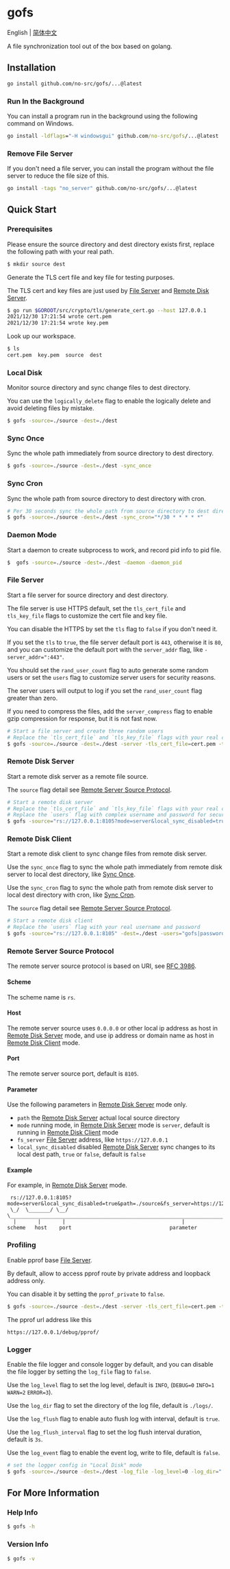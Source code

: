 # gofs

English | [简体中文](README-CN.md)

A file synchronization tool out of the box based on golang.

## Installation

```bash
go install github.com/no-src/gofs/...@latest
```

### Run In the Background

You can install a program run in the background using the following command on Windows.

```bat
go install -ldflags="-H windowsgui" github.com/no-src/gofs/...@latest
```

### Remove File Server

If you don't need a file server, you can install the program without the file server to reduce the file size of this.

```bash
go install -tags "no_server" github.com/no-src/gofs/...@latest
```

## Quick Start

### Prerequisites

Please ensure the source directory and dest directory exists first, replace the following path with your real path.

```bash
$ mkdir source dest
```

Generate the TLS cert file and key file for testing purposes.

The TLS cert and key files are just used by [File Server](#file-server) and [Remote Disk Server](#remote-disk-server).

```bash
$ go run $GOROOT/src/crypto/tls/generate_cert.go --host 127.0.0.1
2021/12/30 17:21:54 wrote cert.pem
2021/12/30 17:21:54 wrote key.pem
```

Look up our workspace.

```bash
$ ls
cert.pem  key.pem  source  dest
```

### Local Disk

Monitor source directory and sync change files to dest directory.

You can use the `logically_delete` flag to enable the logically delete and avoid deleting files by mistake.

```bash
$ gofs -source=./source -dest=./dest
```

### Sync Once

Sync the whole path immediately from source directory to dest directory.

```bash
$ gofs -source=./source -dest=./dest -sync_once
```

### Sync Cron

Sync the whole path from source directory to dest directory with cron.

```bash
# Per 30 seconds sync the whole path from source directory to dest directory
$ gofs -source=./source -dest=./dest -sync_cron="*/30 * * * * *"
```

### Daemon Mode

Start a daemon to create subprocess to work, and record pid info to pid file.

```bash
$  gofs -source=./source -dest=./dest -daemon -daemon_pid
```

### File Server

Start a file server for source directory and dest directory.

The file server is use HTTPS default, set the `tls_cert_file` and `tls_key_file` flags to customize the cert file and key file.

You can disable the HTTPS by set the `tls` flag to `false` if you don't need it.

If you set the `tls` to `true`, the file server default port is `443`, otherwise it is `80`, and you can customize the default port with the `server_addr` flag, like `-server_addr=":443"`.

You should set the `rand_user_count` flag to auto generate some random users or set the `users` flag to customize server users for security reasons.

The server users will output to log if you set the `rand_user_count` flag greater than zero.

If you need to compress the files, add the `server_compress` flag to enable gzip compression for response, but it is not fast now.

```bash
# Start a file server and create three random users
# Replace the `tls_cert_file` and `tls_key_file` flags with your real cert files in the production environment
$ gofs -source=./source -dest=./dest -server -tls_cert_file=cert.pem -tls_key_file=key.pem -rand_user_count=3
```

### Remote Disk Server

Start a remote disk server as a remote file source.

The `source` flag detail see [Remote Server Source Protocol](#remote-server-source-protocol).

```bash
# Start a remote disk server
# Replace the `tls_cert_file` and `tls_key_file` flags with your real cert files in the production environment
# Replace the `users` flag with complex username and password for security
$ gofs -source="rs://127.0.0.1:8105?mode=server&local_sync_disabled=true&path=./source&fs_server=https://127.0.0.1" -dest=./dest -users="gofs|password" -tls_cert_file=cert.pem -tls_key_file=key.pem
```

### Remote Disk Client

Start a remote disk client to sync change files from remote disk server.

Use the `sync_once` flag to sync the whole path immediately from remote disk server to local dest directory, like [Sync Once](#sync-once).

Use the `sync_cron` flag to sync the whole path from remote disk server to local dest directory with cron, like [Sync Cron](#sync-cron).

The `source` flag detail see [Remote Server Source Protocol](#remote-server-source-protocol).

```bash
# Start a remote disk client
# Replace the `users` flag with your real username and password
$ gofs -source="rs://127.0.0.1:8105" -dest=./dest -users="gofs|password"
```

### Remote Server Source Protocol

The remote server source protocol is based on URI, see [RFC 3986](https://www.rfc-editor.org/rfc/rfc3986.html).

#### Scheme

The scheme name is `rs`.

#### Host

The remote server source uses `0.0.0.0` or other local ip address as host in [Remote Disk Server](#remote-disk-server) mode, and 
use ip address or domain name as host in [Remote Disk Client](#remote-disk-client) mode.

#### Port

The remote server source port, default is `8105`.

#### Parameter

Use the following parameters in [Remote Disk Server](#remote-disk-server) mode only.

- `path` the [Remote Disk Server](#remote-disk-server) actual local source directory
- `mode` running mode, in [Remote Disk Server](#remote-disk-server) mode is `server`, default is running in [Remote Disk Client](#remote-disk-client) mode
- `fs_server` [File Server](#file-server) address, like `https://127.0.0.1`
- `local_sync_disabled` disabled [Remote Disk Server](#remote-disk-server) sync changes to its local dest path, `true` or `false`, default is `false`

#### Example

For example, in [Remote Disk Server](#remote-disk-server) mode.

```text
 rs://127.0.0.1:8105?mode=server&local_sync_disabled=true&path=./source&fs_server=https://127.0.0.1
 \_/  \_______/ \__/ \____________________________________________________________________________/
  |       |       |                                      |
scheme   host    port                                parameter
```

### Profiling

Enable pprof base [File Server](#file-server).

By default, allow to access pprof route by private address and loopback address only.

You can disable it by setting the `pprof_private` to `false`.

```bash
$ gofs -source=./source -dest=./dest -server -tls_cert_file=cert.pem -tls_key_file=key.pem -rand_user_count=3 -pprof
```

The pprof url address like this

```text
https://127.0.0.1/debug/pprof/
```

### Logger

Enable the file logger and console logger by default, and you can disable the file logger by setting the `log_file` flag to `false`.

Use the `log_level` flag to set the log level, default is `INFO`, (`DEBUG=0` `INFO=1` `WARN=2` `ERROR=3`).

Use the `log_dir` flag to set the directory of the log file, default is `./logs/`.

Use the `log_flush` flag to enable auto flush log with interval, default is `true`.

Use the `log_flush_interval` flag to set the log flush interval duration, default is `3s`.

Use the `log_event` flag to enable the event log, write to file, default is `false`.

```bash
# set the logger config in "Local Disk" mode
$ gofs -source=./source -dest=./dest -log_file -log_level=0 -log_dir="./logs/" -log_flush -log_flush_interval=3s -log_event
```

## For More Information

### Help Info

```bash
$ gofs -h
```

### Version Info

```bash
$ gofs -v
```